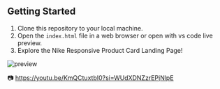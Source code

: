 ## Getting Started

1. Clone this repository to your local machine.
2. Open the `index.html` file in a web browser or open with vs code live preview.
3. Explore the Nike Responsive Product Card Landing Page!



![preview](https://github.com/user-attachments/assets/c5fcd412-7788-4da3-9ddb-7045ebc57974)


📷 https://youtu.be/KmQCtuxtbI0?si=WUdXDNZzrEPjNlpE











